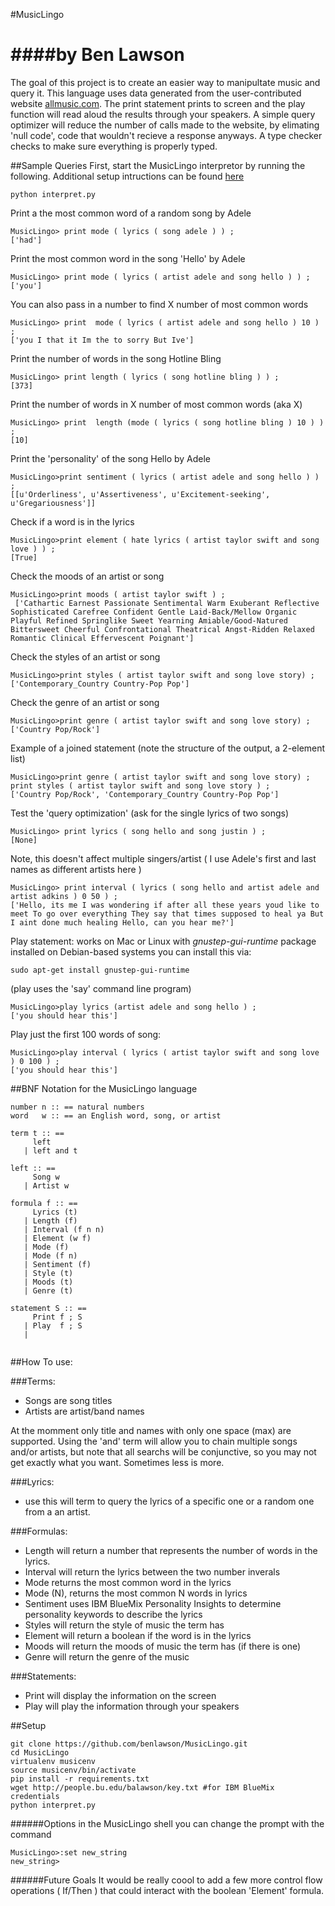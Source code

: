 #MusicLingo

####by Ben Lawson
==================

The goal of this project is to create an easier way to manipultate music and query it. This language uses data generated from the user-contributed website [allmusic.com](http://www.allmusic.com). The print statement prints to screen and the play function will read aloud the results through your speakers. A simple query optimizer will reduce the number of calls made to the website, by elimating 'null code', code that wouldn't recieve a response anyways. A type checker checks to make sure everything is properly typed. 

##Sample Queries
First, start the MusicLingo interpretor by running the following. Additional setup intructions can be found [here](https://github.com/benlawson/MusicLingo#setup)
```
python interpret.py 
```
Print a the most common word of a random song by Adele
```
MusicLingo> print mode ( lyrics ( song adele ) ) ;
['had']
```
Print the most common word in the song 'Hello' by Adele
```
MusicLingo> print mode ( lyrics ( artist adele and song hello ) ) ;
['you']
```
You can also pass in a number to find X number of most common words
```
MusicLingo> print  mode ( lyrics ( artist adele and song hello ) 10 ) ;
['you I that it Im the to sorry But Ive']
```

Print the number of words in the song Hotline Bling
```
MusicLingo> print length ( lyrics ( song hotline bling ) ) ;
[373]
```
Print the number of words in X number of most common words (aka X)
```
MusicLingo> print  length (mode ( lyrics ( song hotline bling ) 10 ) ) ;
[10]
```

Print the 'personality' of the song Hello by Adele
```
MusicLingo>print sentiment ( lyrics ( artist adele and song hello ) ) ;
[[u'Orderliness', u'Assertiveness', u'Excitement-seeking', u'Gregariousness']]
```
Check if a word is in the lyrics
```
MusicLingo>print element ( hate lyrics ( artist taylor swift and song love ) ) ;
[True]
```

Check the moods of an artist or song
```
MusicLingo>print moods ( artist taylor swift ) ;
 ['Cathartic Earnest Passionate Sentimental Warm Exuberant Reflective Sophisticated Carefree Confident Gentle Laid-Back/Mellow Organic Playful Refined Springlike Sweet Yearning Amiable/Good-Natured Bittersweet Cheerful Confrontational Theatrical Angst-Ridden Relaxed Romantic Clinical Effervescent Poignant']
```
Check the styles of an artist or song
```
MusicLingo>print styles ( artist taylor swift and song love story) ;
['Contemporary_Country Country-Pop Pop']
```

Check the genre of an artist or song
```
MusicLingo>print genre ( artist taylor swift and song love story) ;
['Country Pop/Rock']
```

Example of a joined statement (note the structure of the output, a 2-element list)
```
MusicLingo>print genre ( artist taylor swift and song love story) ; print styles ( artist taylor swift and song love story ) ; 
['Country Pop/Rock', 'Contemporary_Country Country-Pop Pop']
```

Test the 'query optimization' (ask for the single lyrics of two songs)
```
MusicLingo> print lyrics ( song hello and song justin ) ;
[None]
```

Note, this doesn't affect multiple singers/artist ( I use Adele's first and last names as different artists here )
```
MusicLingo> print interval ( lyrics ( song hello and artist adele and artist adkins ) 0 50 ) ;
['Hello, its me I was wondering if after all these years youd like to meet To go over everything They say that times supposed to heal ya But I aint done much healing Hello, can you hear me?']

```

Play statement: works on Mac or Linux with *gnustep-gui-runtime* package installed
on Debian-based systems you can install this via:
```
sudo apt-get install gnustep-gui-runtime
```
(play uses the 'say' command line program)

```
MusicLingo>play lyrics (artist adele and song hello ) ;
['you should hear this']
```

Play just the first 100 words of song: 
```
MusicLingo>play interval ( lyrics ( artist taylor swift and song love ) 0 100 ) ;
['you should hear this']
```

##BNF Notation for the MusicLingo language

```
number n :: == natural numbers 
word   w :: == an English word, song, or artist

term t :: ==
     left 
   | left and t

left :: ==
     Song w
   | Artist w
     
formula f :: ==
     Lyrics (t) 
   | Length (f)
   | Interval (f n n)
   | Element (w f) 
   | Mode (f) 
   | Mode (f n) 
   | Sentiment (f) 
   | Style (t) 
   | Moods (t) 
   | Genre (t) 

statement S :: ==
     Print f ; S
   | Play  f ; S
   | 
    
```

##How To use:

###Terms:
+ Songs are song titles
+ Artists are artist/band names


At the momment only title and names with only one space (max) are supported.
Using the 'and' term will allow you to chain multiple songs and/or artists, but note that all searchs will be conjunctive, so you may not get exactly what you want. Sometimes less is more.

###Lyrics:
+ use this will term to query the lyrics of a specific one or a random one from a an artist. 

###Formulas:
+ Length will return a number that represents the number of words in the lyrics.
+ Interval will return the lyrics between the two number inverals
+ Mode returns the most common word in the lyrics
+ Mode (N), returns the most common N words in lyrics
+ Sentiment uses IBM BlueMix Personality Insights to determine personality keywords to describe the lyrics
+ Styles will return the style of music the term has
+ Element will return a boolean if the word is in the lyrics 
+ Moods will return the moods of music the term has (if there is one)
+ Genre will return the genre of the music

###Statements:
+ Print will display the information on the screen
+ Play will play the information through your speakers


##Setup

```
git clone https://github.com/benlawson/MusicLingo.git
cd MusicLingo
virtualenv musicenv
source musicenv/bin/activate
pip install -r requirements.txt
wget http://people.bu.edu/balawson/key.txt #for IBM BlueMix credentials
python interpret.py

```


######Options
in the MusicLingo shell you can change the prompt with the command
```
MusicLingo>:set new_string
new_string>
```

######Future Goals
It would be really coool to add a few more control flow operations ( If/Then ) that could interact with the boolean 'Element' formula.
